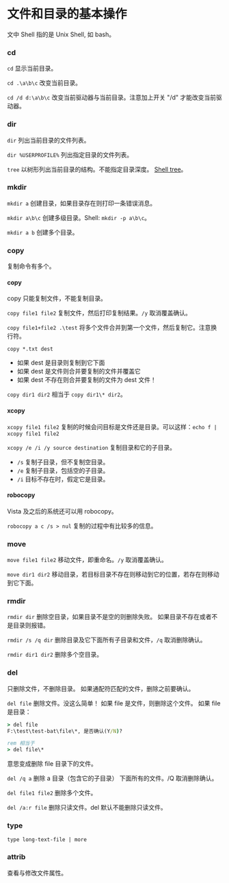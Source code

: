 # 文件和目录的基本操作

文中 Shell 指的是 Unix Shell, 如 bash。

### cd

`cd`
显示当前目录。

`cd .\a\b\c`
改变当前目录。

`cd /d d:\a\b\c`
改变当前驱动器与当前目录。注意加上开关 "/d" 才能改变当前驱动器。

### dir

`dir`
列出当前目录的文件列表。

`dir %USERPROFILE%`
列出指定目录的文件列表。

`tree`
以树形列出当前目录的结构。不能指定目录深度。
[Shell tree](../linux/shell/commands.md)。

### mkdir

`mkdir a`
创建目录，如果目录存在则打印一条错误消息。

`mkdir a\b\c`
创建多级目录。Shell: `mkdir -p a\b\c`。

`mkdir a b`
创建多个目录。

### copy

复制命令有多个。

#### copy

copy 只能复制文件，不能复制目录。

`copy file1 file2`
复制文件，然后打印复制结果。`/y` 取消覆盖确认。

`copy file1+file2 .\test`
将多个文件合并到第一个文件，然后复制它。注意换行符。

`copy *.txt dest`

- 如果 dest 是目录则复制到它下面
- 如果 dest 是文件则合并要复制的文件并覆盖它
- 如果 dest 不存在则合并要复制的文件为 dest 文件！

`copy dir1 dir2`
相当于 `copy dir1\* dir2`。

#### xcopy

`xcopy file1 file2`
复制的时候会问目标是文件还是目录。可以这样：`echo f | xcopy file1 file2`

`xcopy /e /i /y source destination`
复制目录和它的子目录。

- `/s` 复制子目录，但不复制空目录。
- `/e` 复制子目录，包括空的子目录。
- `/i` 目标不存在时，假定它是目录。

#### robocopy

Vista 及之后的系统还可以用 robocopy。

`robocopy a c /s > nul`
复制的过程中有比较多的信息。

### move

`move file1 file2`
移动文件，即重命名。`/y` 取消覆盖确认。

`move dir1 dir2`
移动目录，若目标目录不存在则移动到它的位置，若存在则移动到它下面。

### rmdir

`rmdir dir`
删除空目录，如果目录不是空的则删除失败。
如果目录不存在或者不是目录则报错。

`rmdir /s /q dir`
删除目录及它下面所有子目录和文件，`/q` 取消删除确认。

`rmdir dir1 dir2`
删除多个空目录。

### del

只删除文件，不删除目录。
如果通配符匹配的文件，删除之前要确认。

`del file`
删除文件。没这么简单！
如果 file 是文件，则删除这个文件。
如果 file 是目录：

```bat
> del file
F:\test\test-bat\file\*, 是否确认(Y/N)?

rem 相当于
> del file\*
```

意思变成删除 file 目录下的文件。

`del /q a`
删除 a 目录（包含它的子目录） 下面所有的文件。/Q 取消删除确认。

`del file1 file2`
删除多个文件。

`del /a:r file`
删除只读文件。del 默认不能删除只读文件。

### type

`type long-text-file | more`

### attrib

查看与修改文件属性。
